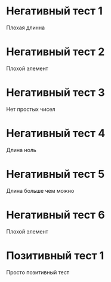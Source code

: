 # Негативный тест 1
Плохая длинна
# Негативный тест 2
Плохой элемент
# Негативный тест 3
Нет простых чисел
# Негативный тест 4
Длина ноль
# Негативный тест 5
Длина больше чем можно
# Негативный тест 6
Плохой элемент
# Позитивный тест 1
Просто позитивный тест
